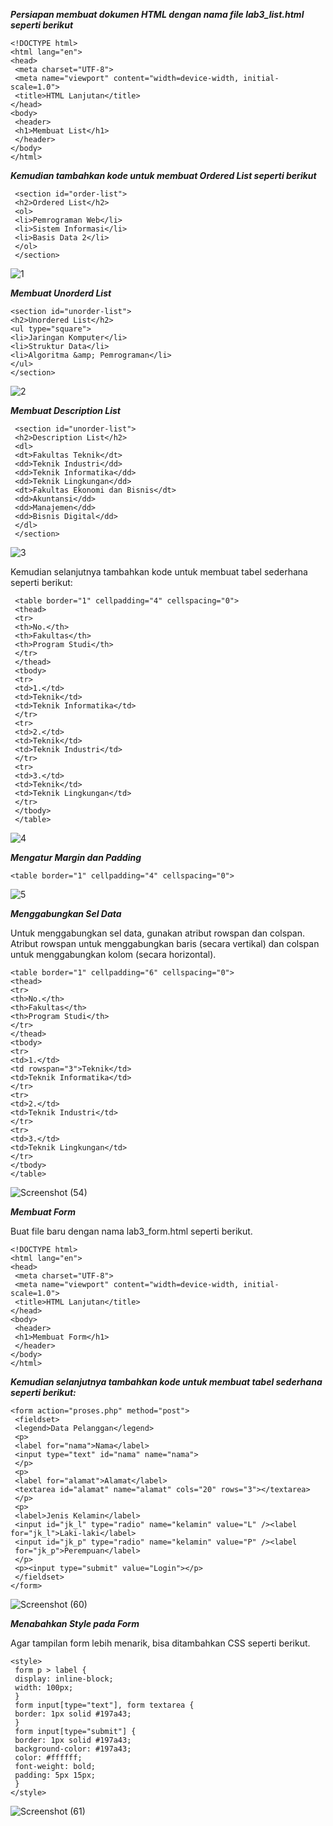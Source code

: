 ***Persiapan membuat dokumen HTML dengan nama file lab3_list.html seperti berikut***
```
<!DOCTYPE html>
<html lang="en">
<head>
 <meta charset="UTF-8">
 <meta name="viewport" content="width=device-width, initial-scale=1.0">
 <title>HTML Lanjutan</title>
</head>
<body>
 <header>
 <h1>Membuat List</h1>
 </header>
</body>
</html>
```
***Kemudian tambahkan kode untuk membuat Ordered List seperti berikut***
```
 <section id="order-list">
 <h2>Ordered List</h2>
 <ol>
 <li>Pemrograman Web</li>
 <li>Sistem Informasi</li>
 <li>Basis Data 2</li>
 </ol>
 </section>
 ```
 ![1](https://user-images.githubusercontent.com/81580084/114474380-4c6c8900-9c20-11eb-824a-755969e5987c.png)
 
 ***Membuat Unorderd List***
 ```
 <section id="unorder-list">
 <h2>Unordered List</h2>
 <ul type="square">
 <li>Jaringan Komputer</li>
 <li>Struktur Data</li>
 <li>Algoritma &amp; Pemrograman</li>
 </ul>
 </section>
 ```
 ![2](https://user-images.githubusercontent.com/81580084/114475063-b9345300-9c21-11eb-8dbe-a791f107d292.png)

***Membuat Description List***
```
 <section id="unorder-list">
 <h2>Description List</h2>
 <dl>
 <dt>Fakultas Teknik</dt>
 <dd>Teknik Industri</dd>
 <dd>Teknik Informatika</dd>
 <dd>Teknik Lingkungan</dd>
 <dt>Fakultas Ekonomi dan Bisnis</dt>
 <dd>Akuntansi</dd>
 <dd>Manajemen</dd>
 <dd>Bisnis Digital</dd>
 </dl>
 </section>
```
![3](https://user-images.githubusercontent.com/81580084/114475299-2e078d00-9c22-11eb-9012-e96ec8a300a4.png)

Kemudian selanjutnya tambahkan kode untuk membuat tabel sederhana seperti berikut:
```
 <table border="1" cellpadding="4" cellspacing="0">
 <thead>
 <tr>
 <th>No.</th>
 <th>Fakultas</th>
 <th>Program Studi</th>
 </tr>
 </thead>
 <tbody>
 <tr>
 <td>1.</td>
 <td>Teknik</td>
 <td>Teknik Informatika</td>
 </tr>
 <tr>
 <td>2.</td>
 <td>Teknik</td>
 <td>Teknik Industri</td>
 </tr>
 <tr>
 <td>3.</td>
 <td>Teknik</td>
 <td>Teknik Lingkungan</td>
 </tr>
 </tbody>
 </table>
 ```
 ![4](https://user-images.githubusercontent.com/81580084/114475547-b0904c80-9c22-11eb-8458-03d161e2ba69.png)
 
 ***Mengatur Margin dan Padding***
 ```
 <table border="1" cellpadding="4" cellspacing="0">
 ```
 ![5](https://user-images.githubusercontent.com/81580084/114475761-1250b680-9c23-11eb-8dcc-bfeb0ddc07fa.png)
 
***Menggabungkan Sel Data***

Untuk menggabungkan sel data, gunakan atribut rowspan dan colspan. Atribut rowspan untuk menggabungkan baris (secara vertikal) dan colspan untuk menggabungkan kolom (secara horizontal).
```
<table border="1" cellpadding="6" cellspacing="0">
<thead>
<tr>
<th>No.</th>
<th>Fakultas</th>
<th>Program Studi</th>
</tr>
</thead>
<tbody>
<tr>
<td>1.</td>
<td rowspan="3">Teknik</td>
<td>Teknik Informatika</td>
</tr>
<tr>
<td>2.</td>
<td>Teknik Industri</td>
</tr>
<tr>
<td>3.</td>
<td>Teknik Lingkungan</td>
</tr>
</tbody>
</table>
```
![Screenshot (54)](https://user-images.githubusercontent.com/81580084/114475962-8b500e00-9c23-11eb-86ca-04ac31806bdc.png)

***Membuat Form***

Buat file baru dengan nama lab3_form.html seperti berikut.
```
<!DOCTYPE html>
<html lang="en">
<head>
 <meta charset="UTF-8">
 <meta name="viewport" content="width=device-width, initial-scale=1.0">
 <title>HTML Lanjutan</title>
</head>
<body>
 <header>
 <h1>Membuat Form</h1>
 </header>
</body>
</html>
```
***Kemudian selanjutnya tambahkan kode untuk membuat tabel sederhana seperti berikut:***
```
<form action="proses.php" method="post">
 <fieldset>
 <legend>Data Pelanggan</legend>
 <p>
 <label for="nama">Nama</label>
 <input type="text" id="nama" name="nama">
 </p>
 <p>
 <label for="alamat">Alamat</label>
 <textarea id="alamat" name="alamat" cols="20" rows="3"></textarea>
 </p>
 <p>
 <label>Jenis Kelamin</label>
 <input id="jk_l" type="radio" name="kelamin" value="L" /><label
for="jk_l">Laki-laki</label>
 <input id="jk_p" type="radio" name="kelamin" value="P" /><label
 for="jk_p">Perempuan</label>
 </p>
 <p><input type="submit" value="Login"></p>
 </fieldset>
</form>
```
![Screenshot (60)](https://user-images.githubusercontent.com/81580084/114476829-30b7b180-9c25-11eb-8036-6d18bfb23160.png)

***Menabahkan Style pada Form***

Agar tampilan form lebih menarik, bisa ditambahkan CSS seperti berikut.
```
<style>
 form p > label {
 display: inline-block;
 width: 100px;
 }
 form input[type="text"], form textarea {
 border: 1px solid #197a43;
 }
 form input[type="submit"] {
 border: 1px solid #197a43;
 background-color: #197a43;
 color: #ffffff;
 font-weight: bold;
 padding: 5px 15px;
 }
</style>
```
![Screenshot (61)](https://user-images.githubusercontent.com/81580084/114477025-af145380-9c25-11eb-9429-52ae8a45aed7.png)





